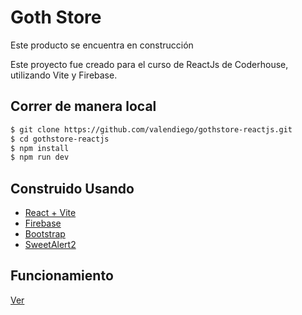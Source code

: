 # Goth Store

Este producto se encuentra en construcción

Este proyecto fue creado para el curso de ReactJs de Coderhouse, utilizando Vite y Firebase.

## Correr de manera local
```bash
$ git clone https://github.com/valendiego/gothstore-reactjs.git
$ cd gothstore-reactjs
$ npm install
$ npm run dev
```

## Construido Usando

- [React + Vite](https://vitejs.dev/)
- [Firebase](https://firebase.com)
- [Bootstrap](https://getbootstrap.com/)
- [SweetAlert2](https://sweetalert2.github.io/)

## Funcionamiento

[Ver](https://www.veed.io/view/84fa1099-5af8-4645-a495-8dfca574caed?panel=share)
